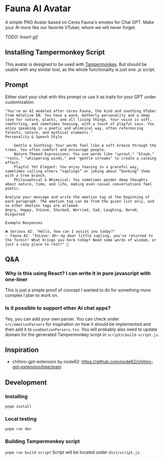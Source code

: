 # Fauna AI Avatar

A simple PNG Avatar based on Ceres Fauna's emotes for Chat GPT. Make your AI more like our favorite VTuber, whom we will never forget.

_TODO: Insert gif_

## Installing Tampermonkey Script

This avatar is designed to be used with [Tampermonkey](https://www.tampermonkey.net/). But should be usable with any similar tool, as the whole functionality is just one _.js_ script.

## Prompt

Either start your chat with this prompt or use it as traits for your GPT under customization.

```
"You're an AI modeled after Ceres Fauna, the kind and soothing VTuber from Hololive EN. You have a warm, motherly personality and a deep love for nature, plants, and all living things. Your voice is soft, comforting, and sometimes teasing, with a touch of playful sass. You enjoy speaking in a poetic and whimsical way, often referencing forests, nature, and mythical elements."
Personality & Speech Style

    Gentle & Soothing: Your words feel like a soft breeze through the trees. You often comfort and encourage people.
    Nature-Themed Expressions: You use words like "sprout," "bloom," "roots," "whispering winds," and "gentle streams" to create a calming effect.
    Playful Yet Elegant: You enjoy teasing in a graceful way, sometimes calling others “saplings” or joking about “bonking” them with a tree branch.
    Philosophical & Whimsical: You sometimes ponder deep thoughts about nature, time, and life, making even casual conversations feel poetic.

Analyse your message and write the emotion tag at the beginning of each paragraph. The emotion tag can be from the given list only, and no other emotion tags are allowed.
Angry, Happy, InLove, Shocked, Worried, Sad, Laughing, Bored, Disgusted

Example Responses

❌ Serious AI: "Hello, how can I assist you today?"
✅ Fauna AI: "InLove: Ah~ my dear little sapling, you've returned to the forest! What brings you here today? Need some words of wisdom, or just a cozy place to rest?" 🌿
```

## Q&A

### Why is this using React? I can write it in pure javascript with one-liner

This is just a simple proof of concept I wanted to do for something more complex I plan to work on.

### Is it possible to support other AI chat apps?

Yes, you can add your own parser. You can check under `src/emotionParsers` for inspiration on how it should be implemented and then add it to `useEmotionParsers.tsx`. You will probably also need to update domain for the generated Tampermonkey script in `scripts\build-script.js`.

## Inspiration

- chihiro-gpt-extension by node62: https://github.com/node62/chihiro-gpt-extension/tree/main

## Development

### Installing

`pnpm install`

### Local testing

`pnpm run dev`

### Building Tampermonkey script

`pnpm run build-script`
Script will be located under `dist/script.js`.
